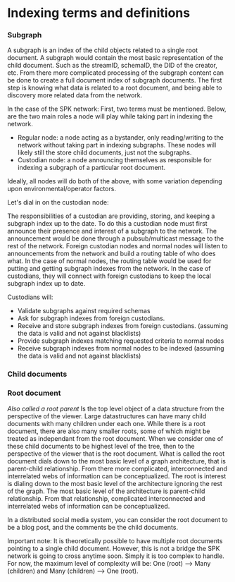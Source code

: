 # Indexing terms and definitions


### Subgraph

A subgraph is an index of the child objects related to a single root document. 
A subgraph would contain the most basic representation of the child document. Such as the streamID, schemaID, the DID of the creator, etc.
From there more complicated processing of the subgraph content can be done to create a full document index of subgraph documents. 
The first step is knowing what data is related to a root document, and being able to discovery more related data from the network.

In the case of the SPK network:
First, two terms must be mentioned. Below, are the two main roles a node will play while taking part in indexing the network.
* Regular node: a node acting as a bystander, only reading/writing to the network without taking part in indexing subgraphs. These nodes will likely still the store child documents, just not the subgraphs.
* Custodian node: a node announcing themselves as responsible for indexing a subgraph of a particular root document.

Ideally, all nodes will do both of the above, with some variation depending upon environmental/operator factors.

Let's dial in on the custodian node:

The responsibilities of a custodian are providing, storing, and keeping a subgraph index up to the date.
To do this a custodian node must first announce their presence and interest of a subgraph to the network. 
The announcement would be done through a pubsub/multicast message to the rest of the network.
Foreign custodian nodes and normal nodes will listen to announcements from the network and build a routing table of who does what.
In the case of normal nodes, the routing table would be used for putting and getting subgraph indexes from the network.
In the case of custodians, they will connect with foreign custodians to keep the local subgraph index up to date.


Custodians will:
* Validate subgraphs against required schemas
* Ask for subgraph indexes from foreign custodians.
* Receive and store subgraph indexes from foreign custodians. (assuming the data is valid and not against blacklists)
* Provide subgraph indexes matching requested criteria to normal nodes
* Receive subgraph indexes from normal nodes to be indexed (assuming the data is valid and not against blacklists)


### Child documents



### Root document
*Also called a root parent* Is the top level object of a data structure from the perspective of the viewer. 
Large datastructures can have many child documents with many children under each one. While there is a root document, there are also many smaller roots, some of which might be treated as independant from the root document. 
When we consider one of these child documents to be highest level of the tree, then to the perspective of the viewer that is the root document.
What is called the root document dials down to the most basic level of a graph architecture, that is parent-child relationship.
From there more complicated, interconnected and interrelated webs of information can be conceptualized.
The root is interest is dialing down to the most basic level of the architecture ignoring the rest of the graph. The most basic level of the architecture is parent-child relationship. 
From that relationship, complicated interconnected and interrelated webs of information can be conceptualized. 

In a distributed social media system, you can consider the root document to be a blog post, and the comments be the child documents.

Important note: It is theoretically possible to have multiple root documents pointing to a single child document. 
However, this is not a bridge the SPK network is going to cross anytime soon. Simply it is too complex to handle.
For now, the maximum level of complexity will be: One (root) --> Many (children) and Many (children) --> One (root).

